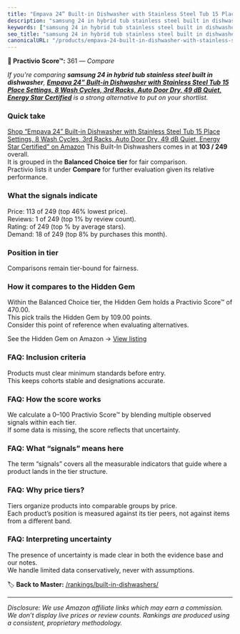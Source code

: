 ```yaml
---
title: "Empava 24” Built-in Dishwasher with Stainless Steel Tub 15 Place Settings, 8 Wash Cycles, 3rd Racks, Auto Door Dry, 49 dB Quiet, Energy Star Certified"
description: "samsung 24 in hybrid tub stainless steel built in dishwasher: Data-driven ranking using the Practivio Score™. Positioned by quality, value, demand, findability…"
keywords: ["samsung 24 in hybrid tub stainless steel built in dishwasher"]
seo_title: "samsung 24 in hybrid tub stainless steel built in dishwasher — Compare (2025)"
canonicalURL: "/products/empava-24-built-in-dishwasher-with-stainless-steel-tub-15-place-settings-8-wash-cycles-3rd-racks-auto-door-dry-49-db-quiet-energy-star-certified-B0FNRFLVSL/"
---
```


**🛒 Practivio Score™:** 361 — _Compare_


*If you're comparing **samsung 24 in hybrid tub stainless steel built in dishwasher**, **[Empava 24” Built-in Dishwasher with Stainless Steel Tub 15 Place Settings, 8 Wash Cycles, 3rd Racks, Auto Door Dry, 49 dB Quiet, Energy Star Certified](https://www.amazon.com/dp/B0FNRFLVSL?tag=practivio-20)** is a strong alternative to put on your shortlist.*
### Quick take
[Shop “Empava 24” Built-in Dishwasher with Stainless Steel Tub 15 Place Settings, 8 Wash Cycles, 3rd Racks, Auto Door Dry, 49 dB Quiet, Energy Star Certified” on Amazon](https://www.amazon.com/dp/B0FNRFLVSL?tag=practivio-20)
This Built-In Dishwashers comes in at **103 / 249** overall.  
It is grouped in the **Balanced Choice tier** for fair comparison.  
Practivio lists it under **Compare** for further evaluation given its relative performance.

### What the signals indicate
Price: 113 of 249 (top 46% lowest price).  
Reviews: 1 of 249 (top 1% by review count).  
Rating:  of 249 (top % by average stars).  
Demand: 18 of 249 (top 8% by purchases this month).

### Position in tier
Comparisons remain tier-bound for fairness.

### How it compares to the Hidden Gem
Within the Balanced Choice tier, the Hidden Gem holds a Practivio Score™ of 470.00.  
This pick trails the Hidden Gem by 109.00 points.  
Consider this point of reference when evaluating alternatives.  

See the Hidden Gem on Amazon → [View listing](https://www.amazon.com/dp/B01MQGDIAR?tag=practivio-20)

### FAQ: Inclusion criteria
Products must clear minimum standards before entry.  
This keeps cohorts stable and designations accurate.

### FAQ: How the score works
We calculate a 0–100 Practivio Score™ by blending multiple observed signals within each tier.  
If some data is missing, the score reflects that uncertainty.

### FAQ: What “signals” means here
The term “signals” covers all the measurable indicators that guide where a product lands in the tier structure.

### FAQ: Why price tiers?
Tiers organize products into comparable groups by price.  
Each product’s position is measured against its tier peers, not against items from a different band.

### FAQ: Interpreting uncertainty
The presence of uncertainty is made clear in both the evidence base and our notes.  
We handle limited data conservatively, never with assumptions.

<!-- Missing template for Compare/CompareWithinPriceClass -->


🏷️ **Back to Master:** [/rankings/built-in-dishwashers/](/rankings/built-in-dishwashers/)

---
_Disclosure: We use Amazon affiliate links which may earn a commission. We don’t display live prices or review counts. Rankings are produced using a consistent, proprietary methodology._

